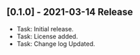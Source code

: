 ## [0.1.0] - 2021-03-14 Release
* Task: Initial release.
* Task: License added.
* Task: Change log Updated.
